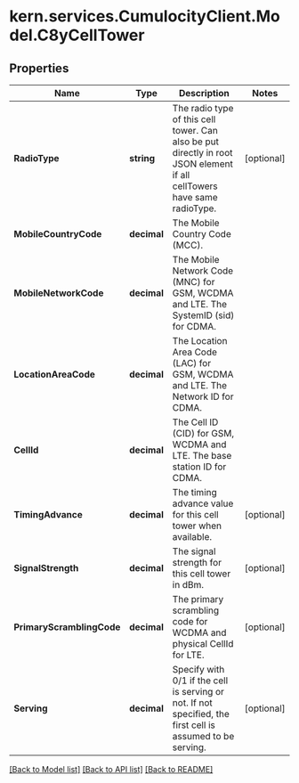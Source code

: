 
# kern.services.CumulocityClient.Model.C8yCellTower

## Properties

Name | Type | Description | Notes
------------ | ------------- | ------------- | -------------
**RadioType** | **string** | The radio type of this cell tower. Can also be put directly in root JSON element if all cellTowers have same radioType. | [optional] 
**MobileCountryCode** | **decimal** | The Mobile Country Code (MCC). | 
**MobileNetworkCode** | **decimal** | The Mobile Network Code (MNC) for GSM, WCDMA and LTE. The SystemID (sid) for CDMA. | 
**LocationAreaCode** | **decimal** | The Location Area Code (LAC) for GSM, WCDMA and LTE. The Network ID for CDMA. | 
**CellId** | **decimal** | The Cell ID (CID) for GSM, WCDMA and LTE. The base station ID for CDMA. | 
**TimingAdvance** | **decimal** | The timing advance value for this cell tower when available. | [optional] 
**SignalStrength** | **decimal** | The signal strength for this cell tower in dBm. | [optional] 
**PrimaryScramblingCode** | **decimal** | The primary scrambling code for WCDMA and physical CellId for LTE. | [optional] 
**Serving** | **decimal** | Specify with 0/1 if the cell is serving or not. If not specified, the first cell is assumed to be serving. | [optional] 

[[Back to Model list]](../README.md#documentation-for-models)
[[Back to API list]](../README.md#documentation-for-api-endpoints)
[[Back to README]](../README.md)

